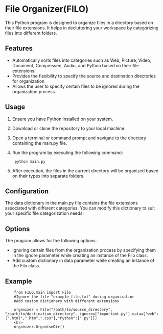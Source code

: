 # File Organizer(FILO)

This Python program is designed to organize files in a directory based on their file extensions. It helps in decluttering your workspace by categorizing files into different folders.

## Features

- Automatically sorts files into categories such as Web, Picture, Video, Document, Compressed, Audio, and Python based on their file extensions.
- Provides the flexibility to specify the source and destination directories for organization.
- Allows the user to specify certain files to be ignored during the organization process.

## Usage

1. Ensure you have Python installed on your system.
2. Download or clone the repository to your local machine.
3. Open a terminal or command prompt and navigate to the directory containing the main.py file.
4. Run the program by executing the following command:

        python main.py
    

5. After execution, the files in the current directory will be organized based on their types into separate folders.

## Configuration

The data dictionary in the main.py file contains the file extensions associated with different categories. You can modify this dictionary to suit your specific file categorization needs.

## Options

The program allows for the following options:

- Ignoring certain files from the organization process by specifying them in the ignore parameter while creating an instance of the Filo class.
- Add custom dictionary in data parameter while creating an instance of the Filo class.
## Example

        from FILO.main import Filo
        #Ignore the file "example_file.txt" during organization
        #Add custom dictionary with different extensions
        
        organizer = Filo("/path/to/source_directory", "/path/to/destination_directory", ignore=["important.py"].data={"web":[".html",".htm",".css"],"Python":[".py"]})
        <br>
        organizer.OrganiseDir()

